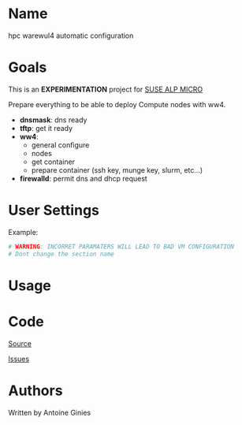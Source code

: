 # Name

hpc warewul4 automatic configuration

# Goals

This is an **EXPERIMENTATION** project for [SUSE ALP MICRO](https://documentation.suse.com/alp/all/)

Prepare everything to be able to deploy Compute nodes with ww4.

* **dnsmask**: dns ready
* **tftp**: get it ready
* **ww4**:
    * general configure
    * nodes
    * get container
    * prepare container (ssh key, munge key, slurm, etc...)
* **firewalld**: permit dns and dhcp request
  

# User Settings

Example:
```yaml
# WARNING: INCORRET PARAMATERS WILL LEAD TO BAD VM CONFIGURATION
# Dont change the section name
```

# Usage

# Code

[Source](https://github.com/aginies/hpc)

[Issues](https://github.com/aginies/hpc/issues)

# Authors

Written by Antoine Ginies
